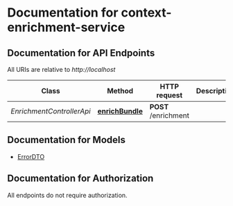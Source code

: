 # Documentation for context-enrichment-service

<a name="documentation-for-api-endpoints"></a>
## Documentation for API Endpoints

All URIs are relative to *http://localhost*

| Class | Method | HTTP request | Description |
|------------ | ------------- | ------------- | -------------|
| *EnrichmentControllerApi* | [**enrichBundle**](Apis/EnrichmentControllerApi.md#enrichBundle) | **POST** /enrichment |  |


<a name="documentation-for-models"></a>
## Documentation for Models

 - [ErrorDTO](./Models/ErrorDTO.md)


<a name="documentation-for-authorization"></a>
## Documentation for Authorization

All endpoints do not require authorization.
